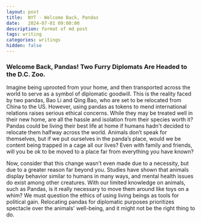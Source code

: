 ```yaml
---
layout: post
title:  NYT - Welcome Back, Pandas
date:   2024-07-01 09:00:00
description: format of md post
tags: writing
categories: writings
hidden: false
---
```


### Welcome Back, Pandas! Two Furry Diplomats Are Headed to the D.C. Zoo.

Imagine being uprooted from your home, and then transported across the world to serve as a symbol of diplomatic goodwill. This is the reality faced by two pandas, Bao Li and Qing Bao, who are set to be relocated from China to the US. However, using pandas as tokens to mend international relations raises serious ethical concerns. While they may be treated well in their new home, are all the hassle and isolation from their species worth it? Pandas could be living their best life at home if humans hadn't decided to relocate them halfway across the world. Animals don’t speak for themselves, but if we put ourselves in the panda’s place, would we be content being trapped in a cage all our lives? Even with family and friends, will you be ok to be moved to a place far from everything you have known?

Now, consider that this change wasn’t even made due to a necessity, but due to a greater reason far beyond you. Studies have shown that animals display behavior similar to humans in many ways, and mental health issues do exist among other creatures. With our limited knowledge on animals, such as Pandas, is it really necessary to move them around like toys on a whim? We must question the ethics of using living beings as tools for political gain. Relocating pandas for diplomatic purposes prioritizes spectacle over the animals' well-being, and it might not be the right thing to do.
